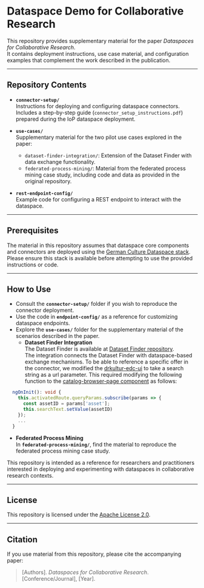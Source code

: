 # Dataspace Demo for Collaborative Research

This repository provides supplementary material for the paper *Dataspaces for Collaborative Research*.  
It contains deployment instructions, use case material, and configuration examples that complement the work described in the publication.

---

## Repository Contents

- **`connector-setup/`**  
  Instructions for deploying and configuring dataspace connectors.  
  Includes a step-by-step guide (`connector_setup_instructions.pdf`) prepared during the IoP dataspace deployment.

- **`use-cases/`**  
  Supplementary material for the two pilot use cases explored in the paper:  
  - `dataset-finder-integration/`: Extension of the Dataset Finder with data exchange functionality.  
  - `federated-process-mining/`: Material from the federated process mining case study, including code and data as provided in the original repository.

- **`rest-endpoint-config/`**  
  Example code for configuring a REST endpoint to interact with the dataspace.

---

## Prerequisites

The material in this repository assumes that dataspace core components and connectors are deployed using the [German Culture Dataspace stack](https://github.com/Fraunhofer-FIT-DSAI/drkultur-edc).  
Please ensure this stack is available before attempting to use the provided instructions or code.

---

## How to Use

- Consult the **`connector-setup/`** folder if you wish to reproduce the connector deployment.
- Use the code in **`endpoint-config/`** as a reference for customizing dataspace endpoints.
- Explore the **`use-cases/`** folder for the supplementary material of the scenarios described in the paper.
  - **Dataset Finder Integration**  
  The Dataset Finder is available at [Dataset Finder repository](https://github.com/dsma-org/dataset-finder).  
  The integration connects the Dataset Finder with dataspace-based exchange mechanisms.
  To be able to reference a specific offer in the connector, we modified the [drkultur-edc-ui](https://github.com/Fraunhofer-FIT-DSAI/drkultur-edc-ui) to take a search string as a url parameter. This required modifying the following function to the [catalog-browser-page component](https://github.com/Fraunhofer-FIT-DSAI/drkultur-edc-ui) as follows:
```typescript
  ngOnInit(): void {
    this.activatedRoute.queryParams.subscribe(params => {
      const assetID = params['asset'];
      this.searchText.setValue(assetID)
    });
    ...
  }
```


  


  - **Federated Process Mining**  
  In **`federated-process-mining/`**, find the material to reproduce the federated process mining case study.  


This repository is intended as a reference for researchers and practitioners interested in deploying and experimenting with dataspaces in collaborative research contexts.

---

## License

This repository is licensed under the [Apache License 2.0](LICENSE).

---

## Citation

If you use material from this repository, please cite the accompanying paper:

> [Authors]. *Dataspaces for Collaborative Research*. [Conference/Journal], [Year].
